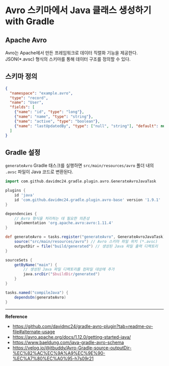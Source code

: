 # Avro 스키마에서 Java 클래스 생성하기 with Gradle

## Apache Avro
Avro는 Apache에서 만든 프레임워크로 데이터 직렬화 기능을 제공한다.
JSON(*.avsc) 형식의 스키마를 통해 데이터 구조를 정의할 수 있다.

## 스키마 정의
```json
{
  "namespace": "example.avro",
  "type": "record",
  "name": "User",
  "fields": [
    {"name": "id", "type": "long"},
    {"name": "name", "type": "string"},
    {"name": "active", "type": "boolean"},
    {"name": "lastUpdatedBy", "type": ["null", "string"], "default": null}
  ]
}
```

## Gradle 설정
`generateAvro` Gradle 태스크를 실행하면 `src/main/resources/avro` 폴더 내의 `.avsc` 파일이 Java 코드로 변환된다.
```groovy
import com.github.davidmc24.gradle.plugin.avro.GenerateAvroJavaTask

plugins {
    id 'java'
    id 'com.github.davidmc24.gradle.plugin.avro-base' version '1.9.1'
}

dependencies {
    // Avro 형식을 처리하는 데 필요한 의존성
    implementation 'org.apache.avro:avro:1.11.4'
}

def generateAvro = tasks.register("generateAvro", GenerateAvroJavaTask) {
    source("src/main/resources/avro") // Avro 스키마 파일 위치 (*.avsc)
    outputDir = file("build/generated") // 생성된 Java 파일 출력 디렉토리
}

sourceSets {
    getByName("main") {
        // 생성된 Java 파일 디렉토리를 컴파일 대상에 추가
        java.srcDir("$buildDir/generated")
    }
}

tasks.named("compileJava") {
    dependsOn(generateAvro)
}
```

---
**Reference**<br>
- https://github.com/davidmc24/gradle-avro-plugin?tab=readme-ov-file#alternate-usage
- https://avro.apache.org/docs/1.12.0/getting-started-java/
- https://www.baeldung.com/java-gradle-avro-schema
- https://velog.io/@itbuddy/Avro-Gradle-source-outputDir-%EC%82%AC%EC%9A%A9%EC%9E%90-%EC%A7%80%EC%A0%95-h7s09r21
